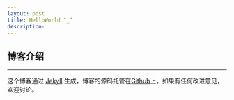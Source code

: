 ```yaml
---
layout: post
title: HelloWorld ^_^
description: 
---
```




## 博客介绍
---
这个博客通过 [Jekyll](http://jekyllrb.com/) 生成，博客的源码托管在[Github](https://github.com/gj3169/gj3169.github.io)上，如果有任何改进意见，欢迎讨论。
